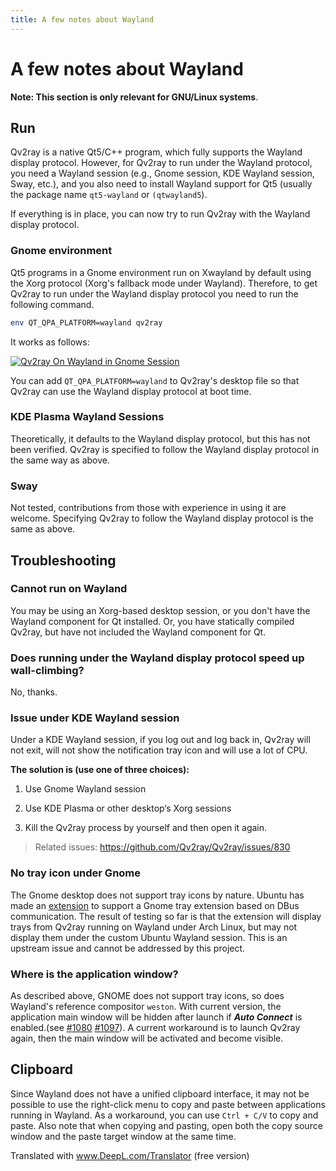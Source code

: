 ```yaml
---
title: A few notes about Wayland
---
```


# A few notes about Wayland

**Note: This section is only relevant for GNU/Linux systems**.

## Run

Qv2ray is a native Qt5/C++ program, which fully supports the Wayland display protocol. However, for Qv2ray to run under the Wayland protocol, you need a Wayland session (e.g., Gnome session, KDE Wayland session, Sway, etc.), and you also need to install Wayland support for Qt5 (usually the package name `qt5-wayland` or `(qtwayland5`).

If everything is in place, you can now try to run Qv2ray with the Wayland display protocol.

### Gnome environment

Qt5 programs in a Gnome environment run on Xwayland by default using the Xorg protocol (Xorg's fallback mode under Wayland). Therefore, to get Qv2ray to run under the Wayland display protocol you need to run the following command.

```bash
env QT_QPA_PLATFORM=wayland qv2ray
```

It works as follows:

[![Qv2ray On Wayland in Gnome Session](https://s1.ax1x.com/2020/11/07/BIuwb4.png)](https://imgchr.com/i/BIuwb4)

You can add `QT_QPA_PLATFORM=wayland` to Qv2ray's desktop file so that Qv2ray can use the Wayland display protocol at boot time.

### KDE Plasma Wayland Sessions

Theoretically, it defaults to the Wayland display protocol, but this has not been verified. Qv2ray is specified to follow the Wayland display protocol in the same way as above.

### Sway

Not tested, contributions from those with experience in using it are welcome. Specifying Qv2ray to follow the Wayland display protocol is the same as above.

## Troubleshooting

### Cannot run on Wayland

You may be using an Xorg-based desktop session, or you don't have the Wayland component for Qt installed. Or, you have statically compiled Qv2ray, but have not included the Wayland component for Qt.

### Does running under the Wayland display protocol speed up wall-climbing?

No, thanks.

### Issue under KDE Wayland session

Under a KDE Wayland session, if you log out and log back in, Qv2ray will not exit, will not show the notification tray icon and will use a lot of CPU.

**The solution is (use one of three choices):**

1. Use Gnome Wayland session

2. Use KDE Plasma or other desktop‘s Xorg sessions

3. Kill the Qv2ray process by yourself and then open it again.

> Related issues: <https://github.com/Qv2ray/Qv2ray/issues/830>

### No tray icon under Gnome

The Gnome desktop does not support tray icons by nature. Ubuntu has made an [extension](https://extensions.gnome.org/extension/1301/ubuntu-appindicators/) to support a Gnome tray extension based on DBus communication. The result of testing so far is that the extension will display trays from Qv2ray running on Wayland under Arch Linux, but may not display them under the custom Ubuntu Wayland session. This is an upstream issue and cannot be addressed by this project.

### Where is the application window?

As described above, GNOME does not support tray icons, so does Wayland's reference compositor `weston`. With current version, the application main window will be hidden after launch if **_Auto Connect_** is enabled.(see [#1080](https://github.com/Qv2ray/Qv2ray/issues/1080) [#1097](https://github.com/Qv2ray/Qv2ray/issues/1080)). A current workaround is to launch Qv2ray again, then the main window will be activated and become visible.

## Clipboard

Since Wayland does not have a unified clipboard interface, it may not be possible to use the right-click menu to copy and paste between applications running in Wayland. As a workaround, you can use `Ctrl + C/V` to copy and paste. Also note that when copying and pasting, open both the copy source window and the paste target window at the same time.

Translated with www.DeepL.com/Translator (free version)
